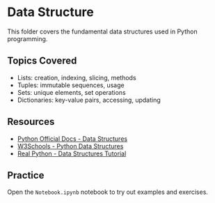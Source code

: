 # Data Structure

This folder covers the fundamental data structures used in Python programming.

## Topics Covered

- Lists: creation, indexing, slicing, methods
- Tuples: immutable sequences, usage
- Sets: unique elements, set operations
- Dictionaries: key-value pairs, accessing, updating

## Resources

- [Python Official Docs - Data Structures](https://docs.python.org/3/tutorial/datastructures.html)
- [W3Schools - Python Data Structures](https://www.w3schools.com/python/python_lists.asp)
- [Real Python - Data Structures Tutorial](https://realpython.com/python-data-structures/)

## Practice

Open the `Notebook.ipynb` notebook to try out examples and exercises.


